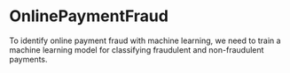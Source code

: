 # OnlinePaymentFraud
To identify online payment fraud with machine learning, we need to train a machine learning model for classifying fraudulent and non-fraudulent payments.

